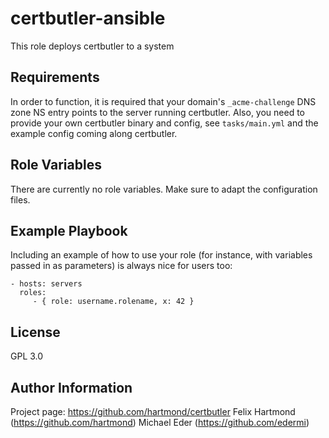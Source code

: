 certbutler-ansible
=========

This role deploys certbutler to a system

Requirements
------------

In order to function, it is required that your domain's `_acme-challenge` DNS zone NS entry points to the server running certbutler.
Also, you need to provide your own certbutler binary and config, see `tasks/main.yml` and the example config coming along certbutler.

Role Variables
--------------

There are currently no role variables. Make sure to adapt the configuration files.


Example Playbook
----------------

Including an example of how to use your role (for instance, with variables passed in as parameters) is always nice for users too:

    - hosts: servers
      roles:
         - { role: username.rolename, x: 42 }

License
-------

GPL 3.0

Author Information
------------------

Project page: https://github.com/hartmond/certbutler
Felix Hartmond (https://github.com/hartmond)
Michael Eder (https://github.com/edermi)

